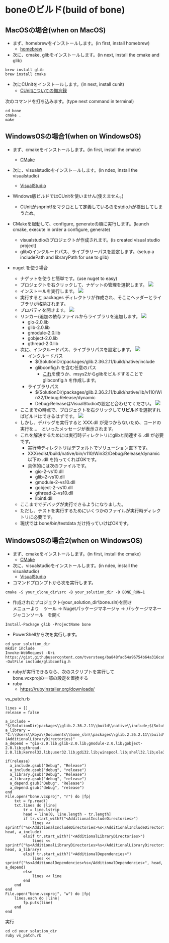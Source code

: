 # boneのビルド(build of bone)


## MacOSの場合(when on MacOS)
* まず、homebrewをインストールします。(in first, install homebrew)
    * [homebrew](https://brew.sh/index_ja.html)
* 次に、cmake, glibをインストールします。(in next, install the cmake and glib)
````
brew install glib
brew install cmake
````
* 次にCUnitをインストールします。(in next, install cunit)  
  * [CUnitについての備忘録](https://qiita.com/from_chc/items/db771bef1e83fc00783a)

次のコマンドを打ち込みます。(type next command in terminal)
````
cd bone
cmake .
make
````
## WindowsOSの場合1(when on WindowsOS)
* まず、cmakeをインストールします。(in first, install the cmake)
  * [CMake](https://cmake.org/download/)
* 次に、visualstudioをインストールします。(in ndex, install the visualstudio)
  * [VisualStudio](https://docs.microsoft.com/ja-jp/visualstudio/install/install-visual-studio?view=vs-2019)
* Windows版ビルドではCUnitを使いません(使えません。)
  * CUnitがsnprintfをマクロとして定義しているのをstdio.hが検出してしまうため。
* CMakeを起動して、configure, generateの順に実行します。(launch cmake, execute in order a configure, generate)
  * visualstudioのプロジェクトが作成されます。(is created visual studio project)
  * glibのインクルードパス、ライブラリーパスを設定します。(setup a includePath and libraryPath for use to glib)

* nuget を使う場合
  * ナゲットを使うと簡単です。(use nuget to easy)
  * プロジェクトを右クリックして、ナゲットの管理を選択します。
    ![](pics/WinVSSetup01.png)
  * インストールを実行します。
    ![](pics/WinVSSetup02.png)
  * 実行すると packages ディレクトリが作成され、そこにヘッダーとライブラリが格納されます。
  * プロパティを開きます。
    ![](pics/WinVSSetup03.png)
  * リンカー/追加の依存ファイルからライブラリを追加します。
    ![](pics/WinVSSetup04.png)
    * gio-2.0.lib
    * glib-2.0.lib
    * gmodule-2.0.lib
    * gobject-2.0.lib
    * gthread-2.0.lib
  * 次に、インクルードパス、ライブラリパスを設定します。
    ![](pics/WinVSSetup05.png)
    * インクルードパス
      * $(SolutionDir)packages/glib.2.36.2.11/build/native/include 
      * glibconfig.h を含む任意のパス
        * [これ](https://gist.github.com/tversteeg/ba848fad54a96754b64a316ca91b4968)を使うか、msys2からglibをビルドすることで glibconfig.h を作成します。
    * ライブラリパス
      * $(SolutionDir)packages/glib.2.36.2.11/build/native/lib/v110/Win32/Debug:Release/dynamic
      * Debug:ReleaseはVisualStudioの設定と合わせてください。
    ![](pics/WinVSSetup07.png)
  * ここまでの時点で、プロジェクトを右クリックして**リビルド**を選択すればビルドはできるはずです。
  ![](pics/WinVSSetup06.png)
  * しかし、デバッグを実行すると XXX.dll が見つからないため、コードの実行を...　といったメッセージが表示されます。
  * これを解決するためには実行時ディレクトリにglibと関連する .dll が必要です。
    * 実行時ディレクトリはデフォルトでソリューション直下です。
    * XXXredist/build/native/bin/v110/Win32/Debug:Release/dynamic 以下の .dll を持ってくればOKです。
    * 具体的には次のファイルです。
      * gio-2-vs10.dll
      * glib-2-vs10.dll
      * gmodule-2-vs10.dll
      * gobject-2-vs10.dll
      * gthread-2-vs10.dll
      * libintl.dll
  * ここまででデバッグが実行できるようになりました。
  * ただし、テストを実行するためにいくつかのファイルが実行時ディレクトリに必要です。
  * 現状では bone/bin/testdata だけ持っていけばOKです。

## WindowsOSの場合2(when on WindowsOS)
* まず、cmakeをインストールします。(in first, install the cmake)
  * [CMake](https://cmake.org/download/)
* 次に、visualstudioをインストールします。(in ndex, install the visualstudio)
  * [VisualStudio](https://docs.microsoft.com/ja-jp/visualstudio/install/install-visual-studio?view=vs-2019)
* コマンドプロンプトから次を実行します。
````
cmake -S your_clone_dir\src -B your_solution_dir -D BONE_RUN=1
````
* 作成されたプロジェクト(your_solution_dir\bone.sln)を開き  
  メニューより　ツール -> Nugetパッケージマネージャ -> パッケージマネージャコンソール　を開く
````
Install-Package glib -ProjectName bone
````
* PowerShellから次を実行します。
````
cd your_solution_dir
mkdir include
Invoke-WebRequest -Uri https://gist.githubusercontent.com/tversteeg/ba848fad54a96754b64a316ca91b4968/raw/5b4e66b7561e092ebcfe4f3fcef478550b5e4ecc/glibconfig.h -OutFile include/glibconfig.h
````
* rubyが実行できるなら、次のスクリプトを実行して  
  bone.vcxprojの一部の設定を置換する
* ruby
  * https://rubyinstaller.org/downloads/

vs_patch.rb
````
lines = []
release = false

a_include = "$(SolutionDir)packages\\glib.2.36.2.11\\build\\native\\include;$(SolutionDir)include;$(IncludePath)"
a_library = "C:\\Users\\Koya\\Documents\\bone_sln\\packages\\glib.2.36.2.11\\build\\native\\lib\\v110\\Win32\\Debug\\dynamic;%(AdditionalLibraryDirectories)"
a_depend = "gio-2.0.lib;glib-2.0.lib;gmodule-2.0.lib;gobject-2.0.lib;gthread-2.0.lib;kernel32.lib;user32.lib;gdi32.lib;winspool.lib;shell32.lib;ole32.lib;oleaut32.lib;uuid.lib;comdlg32.lib;advapi32.lib"

if(release)
  a_include.gsub("Debug", "Release")
  a_include.gsub("debug", "release")
  a_library.gsub("Debug", "Release")
  a_library.gsub("debug", "release")
  a_depend.gsub("Debug", "Release")
  a_depend.gsub("debug", "release")
end
File.open("bone.vcxproj", "r") do |fp|
    txt = fp.read()
    txt.lines do |line|
        tr = line.lstrip
        head = line[0, line.length - tr.length]
        if tr.start_with?("<AdditionalIncludeDirectories>")
            lines << sprintf("%s<AdditionalIncludeDirectories>%s</AdditionalIncludeDirectories>", head, a_include)
        elsif tr.start_with?("<AdditionalLibraryDirectories>")
            lines << sprintf("%s<AdditionalLibraryDirectories>%s</AdditionalLibraryDirectories>", head, a_library)
        elsif tr.start_with?("<AdditionalDependencies>")
            lines << sprintf("%s<AdditionalDependencies>%s</AdditionalDependencies>", head, a_depend)
        else
            lines << line
        end
    end
end
File.open("bone.vcxproj", "w") do |fp|
    lines.each do |line|
        fp.puts(line)
    end
end
````
実行
````
cd cd your_solution_dir
ruby vs_patch.rb
````